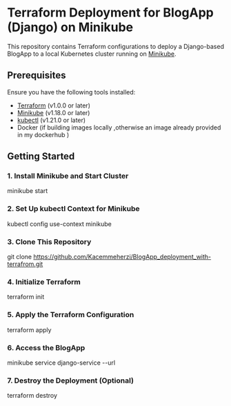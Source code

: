 # Terraform Deployment for BlogApp (Django) on Minikube

This repository contains Terraform configurations to deploy a Django-based BlogApp to a local Kubernetes cluster running on [Minikube](https://minikube.sigs.k8s.io/).

## Prerequisites

Ensure you have the following tools installed:

- [Terraform](https://www.terraform.io/downloads.html) (v1.0.0 or later)
- [Minikube](https://minikube.sigs.k8s.io/docs/) (v1.18.0 or later)
- [kubectl](https://kubernetes.io/docs/tasks/tools/install-kubectl/) (v1.21.0 or later)
- Docker (if building images locally ,otherwise an image already provided in my dockerhub )

## Getting Started

### 1. Install Minikube and Start Cluster
minikube start

### 2. Set Up kubectl Context for Minikube
kubectl config use-context minikube

### 3. Clone This Repository
git clone https://github.com/Kacemmeherzi/BlogApp_deployment_with-terrafrom.git

### 4. Initialize Terraform
terraform init

### 5. Apply the Terraform Configuration
terraform apply

### 6. Access the BlogApp
minikube service django-service --url

### 7. Destroy the Deployment (Optional)
terraform destroy

